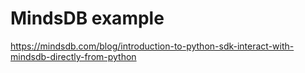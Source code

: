 # MindsDB example

https://mindsdb.com/blog/introduction-to-python-sdk-interact-with-mindsdb-directly-from-python